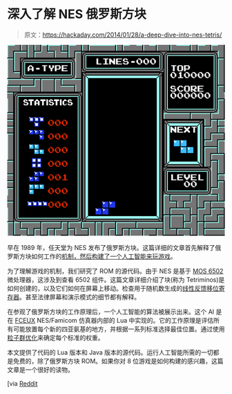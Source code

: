 # 深入了解 NES 俄罗斯方块

> 原文：<https://hackaday.com/2014/01/28/a-deep-dive-into-nes-tetris/>

[![Tetris AI](img/2b63d1dc972ede5a339a53a476a4a10c.png)](http://hackaday.com/2014/01/28/a-deep-dive-into-nes-tetris/tetris-5/)

早在 1989 年，任天堂为 NES 发布了俄罗斯方块。这篇详细的文章首先解释了俄罗斯方块如何工作的[机制，然后构建了一个人工智能来玩游戏](http://meatfighter.com/nintendotetrisai/ "Applying Artificial Intelligence to Nintendo Tetris")。

为了理解游戏的机制，我们研究了 ROM 的源代码。由于 NES 是基于 [MOS 6502](http://en.wikipedia.org/wiki/MOS_Technology_6502 "MOS 6502 on Wikipedia") 微处理器，这涉及到查看 6502 组件。这篇文章详细介绍了块(称为 Tetriminos)是如何创建的，以及它们如何在屏幕上移动。检查用于随机数生成的[线性反馈移位寄存器](http://en.wikipedia.org/wiki/Linear_feedback_shift_register)。甚至法律屏幕和演示模式的细节都有解释。

在参观了俄罗斯方块的工作原理后，一个人工智能的算法被展示出来。这个 AI 是在 [FCEUX](http://www.fceux.com/ "FCEUX") NES/Famicom 仿真器内部的 Lua 中实现的。它的工作原理是评估所有可能放置每个新的四亚氨基的地方，并根据一系列标准选择最佳位置。通过使用[粒子群优化](http://en.wikipedia.org/wiki/Particle_swarm_optimization)来确定每个标准的权重。

本文提供了代码的 Lua 版本和 Java 版本的源代码。运行人工智能所需的一切都是免费的，除了俄罗斯方块 ROM。如果你对 8 位游戏是如何构建的感兴趣，这篇文章是一个很好的读物。

[via [Reddit](http://www.reddit.com/r/programming/comments/1waneg/mechanics_of_nintendo_tetris_6502_asm_and_how_to/)